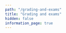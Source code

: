 ```yaml
---
path: "/grading-and-exams"
title: "Grading and exams"
hidden: false
information_page: true
---
```


<!-- Ohjelmoinnin MOOC sisältää Helsingin yliopiston kurssit Ohjelmoinnin perusteet (materiaalin osat 1-7) ja Ohjelmoinnin jatkokurssi (materiaalin osat 8-14). Kummastakin osasta järjestetään verkossa tehtävä ilmainen koe, ja kummastakin osasta saa erillisen arvosanan. Ohjelmoinnin MOOCista on kaksi versiota: aikataulutettu kurssi ja aikatauluttamaton kurssi. Näiden arvostelu poikkeaa hieman toisistaan.

Ohjelmoinnin perusteita vastaava koe suoritetaan materiaalin osien 1-7 jälkeen. Ohjelmoinnin jatkokurssia vastaava koe puolestaan suoritetaan materiaalin osien 8-14 jälkeen.

Molempia kokeita järjestetään useana eri päivänä. Voit osallistua kokeisiin minä tahansa koepäivänä. Kurssilla saa osallistua halutessaan useampaan kokeeseen. Opintorekisteriin jää paras suoritus.

Koepäivät tulevat tänne tammikuussa.

## Kurssin pisteytys

Jokaisen osan kaikista tehtävistä saa tehtäväpisteitä. Löydät osan kaikki tehtävät valitsemalla kyseisen osan yleisnäkymästä "Lista osan tehtävistä". Näet tehtäväpisteesi kurssimateriaalin oikeassa alakulmassa olevasta pistevisualisaatiosta kohdan "Tehtäväpisteet yhteensä" kohdalta.

Huomaa, että mikäli haet opiskelupaikkaa Ohjelmoinnin MOOCin kautta, saadaksesi kutsun näyttökokeeseen tulee sinun saada vähintään 90% jokaisen osan ohjelmointitehtävien pisteistä. Omat ohjelmointitehtävien pisteet näkee helpoiten materiaalin pistevisualisaatiosta, jonka saa auki klikkaamalla sinistä palloa sivun oikeassa alareunassa. Tämä vaatimus eroaa siis yleisestä kurssin arvostelusta.

## Kurssin arvostelu

### Arvosteluasteikko

Ohjelmoinnin MOOCista annetaan kaksi arvosanaa, jotka vastaavat kursseja Ohjelmoinnin perusteet (osat 1-7) ja Ohjelmoinnin jatkokurssi (osat 8-14). Kumpikin arvostellaan seuraavalla asteikolla:

<table>
    <thead>
    <tr>
        <th>Kokonaispisteet</th>
        <th>Arvosana</th>
    </tr>
    </thead>
    <tbody>
    <tr>
        <td>90% tai yli</td>
        <td>5 (erinomainen)</td>
    </tr>
    <tr>
        <td>80% tai yli, alle 90%</td>
        <td>4 (kiitettävä)</td>
    </tr>
    <tr>
        <td>70% tai yli, alle 80%</td>
        <td>3 (hyvä)</td>
    </tr>
    <tr>
        <td>60% tai yli, alle 70%</td>
        <td>2 (tyydyttävä)</td>
    </tr>
    <tr>
        <td>50% tai yli, alle 60%</td>
        <td>1 (välttävä)</td>
    </tr>
    <tr>
        <td>alle 50%</td>
        <td>hylätty</td>
    </tr>
    </tbody>
</table>

Arvostelu toimii seuraavasti:

Kurssissa arvostelu perustuu sekä tehtyihin tehtäviin (50% kokonaispisteistä) että kokeeseen (50% kokonaispisteistä). Tämä tarkoittaa sitä, että arvosteluasteikon kokonaispisteet saadaan laskemalla tämän sivun pistevisualisaation (sininen pallo oikeassa alakulmassa) kurssipisteet ja saamasi koepisteet yhteen.

Kokeeseen saa osallistua kun on tehnyt vähintään 25% jokaisen osan ohjelmointitehtävien pisteistä.

#### Koeleikkuri

Molemmissa kursseissa kokeesta tulee saada vähintään puolet kokeen pisteistä kurssin läpäiseksi. -->
